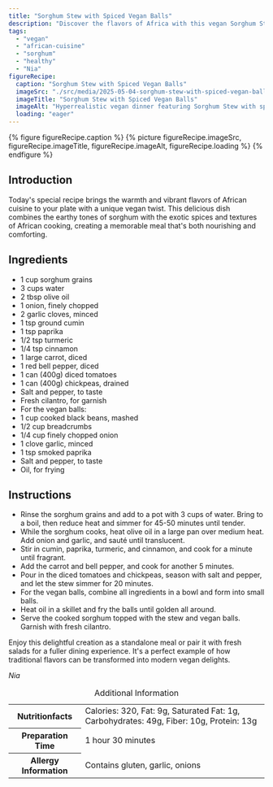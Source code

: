 ```yaml
---
title: "Sorghum Stew with Spiced Vegan Balls"
description: "Discover the flavors of Africa with this vegan Sorghum Stew paired with spiced vegan balls. A perfect blend of spices and textures to make your meal special."
tags:
  - "vegan"
  - "african-cuisine"
  - "sorghum"
  - "healthy"
  - "Nia"
figureRecipe: 
  caption: "Sorghum Stew with Spiced Vegan Balls"
  imageSrc: "./src/media/2025-05-04-sorghum-stew-with-spiced-vegan-balls-2877.png"
  imageTitle: "Sorghum Stew with Spiced Vegan Balls"
  imageAlt: "Hyperrealistic vegan dinner featuring Sorghum Stew with spiced vegan balls in a classy ceramic bowl, garnished with cilantro on a minimalist table."
  loading: "eager"
---
```


{% figure figureRecipe.caption %}
{% picture figureRecipe.imageSrc, figureRecipe.imageTitle, figureRecipe.imageAlt, figureRecipe.loading %}
{% endfigure %}

## Introduction

Today's special recipe brings the warmth and vibrant flavors of African cuisine to your plate with a unique vegan twist. This delicious dish combines the earthy tones of sorghum with the exotic spices and textures of African cooking, creating a memorable meal that's both nourishing and comforting.

## Ingredients

- 1 cup sorghum grains
- 3 cups water
- 2 tbsp olive oil
- 1 onion, finely chopped
- 2 garlic cloves, minced
- 1 tsp ground cumin
- 1 tsp paprika
- 1/2 tsp turmeric
- 1/4 tsp cinnamon
- 1 large carrot, diced
- 1 red bell pepper, diced
- 1 can (400g) diced tomatoes
- 1 can (400g) chickpeas, drained
- Salt and pepper, to taste
- Fresh cilantro, for garnish
- For the vegan balls:
- 1 cup cooked black beans, mashed
- 1/2 cup breadcrumbs
- 1/4 cup finely chopped onion
- 1 clove garlic, minced
- 1 tsp smoked paprika
- Salt and pepper, to taste
- Oil, for frying

## Instructions

- Rinse the sorghum grains and add to a pot with 3 cups of water. Bring to a boil, then reduce heat and simmer for 45-50 minutes until tender.
- While the sorghum cooks, heat olive oil in a large pan over medium heat. Add onion and garlic, and sauté until translucent.
- Stir in cumin, paprika, turmeric, and cinnamon, and cook for a minute until fragrant.
- Add the carrot and bell pepper, and cook for another 5 minutes.
- Pour in the diced tomatoes and chickpeas, season with salt and pepper, and let the stew simmer for 20 minutes.
- For the vegan balls, combine all ingredients in a bowl and form into small balls.
- Heat oil in a skillet and fry the balls until golden all around.
- Serve the cooked sorghum topped with the stew and vegan balls. Garnish with fresh cilantro.

Enjoy this delightful creation as a standalone meal or pair it with fresh salads for a fuller dining experience. It's a perfect example of how traditional flavors can be transformed into modern vegan delights.

*Nia*

<table><caption class='sr-only'>Additional Information</caption><tr><th>Nutritionfacts</th><td>Calories: 320, Fat: 9g, Saturated Fat: 1g, Carbohydrates: 49g, Fiber: 10g, Protein: 13g&nbsp;</td></tr><tr><th>Preparation Time</th><td>1 hour 30 minutes&nbsp;</td></tr><tr><th>Allergy Information</th><td>Contains gluten, garlic, onions&nbsp;</td></tr></table>

